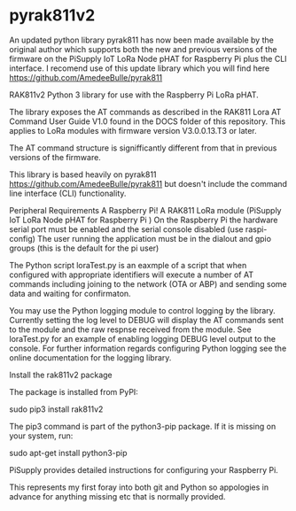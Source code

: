 # pyrak811v2
An updated python library pyrak811 has now been made available by the original author which supports both the new and previous versions of the firmware on the PiSupply IoT LoRa Node pHAT for Raspberry Pi plus the CLI interface. I recomend use of this update library which you will find here https://github.com/AmedeeBulle/pyrak811

RAK811v2 Python 3 library for use with the Raspberry Pi LoRa pHAT.

The library exposes the AT commands as described in the RAK811 Lora AT Command User Guide V1.0 found in the DOCS folder of this repository. This applies to LoRa modules with firmware version V3.0.0.13.T3 or later.

The AT command structure is signifficantly different from that in previous versions of the firmware.

This library is based heavily on pyrak811 https://github.com/AmedeeBulle/pyrak811 but doesn't include the command line interface (CLI) functionality. 


Peripheral Requirements
A Raspberry Pi!
A RAK811 LoRa module (PiSupply IoT LoRa Node pHAT for Raspberry Pi )
On the Raspberry Pi the hardware serial port must be enabled and the serial console disabled (use raspi-config)
The user running the application must be in the dialout and gpio groups (this is the default for the pi user)

The Python script loraTest.py is an eaxmple of a script that when configured with appropriate identifiers will execute a number of AT commands including joining to the network (OTA or ABP) and sending some data and waiting for confirmaton.

You may use the Python logging module to control logging by the library. 
Currently setting the log level to DEBUG will display the AT commands sent to the module and the raw respnse received from the module. See loraTest.py for an example of enabling logging DEBUG level output to the console. For further information regards configuring Python logging see the online documentation for the logging library.

Install the rak811v2 package

The package is installed from PyPI:

sudo pip3 install rak811v2

The pip3 command is part of the python3-pip package. If it is missing on your system, run:

sudo apt-get install python3-pip

PiSupply provides detailed instructions for configuring your Raspberry Pi.

This represents my first foray into both git and Python so appologies in advance for anything missing etc that is normally provided. 


